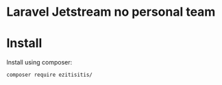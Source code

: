 # Laravel Jetstream no personal team

# Install

Install using composer:
```bash
composer require ezitisitis/
```